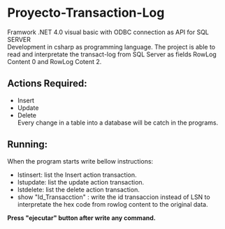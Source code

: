 # Proyecto-Transaction-Log 
Framwork .NET 4.0 visual basic with ODBC connection as API for SQL SERVER</br>
Development in csharp as programming language. The project is able to read and interpretate the transact-log from SQL Server as fields RowLog Content 0 and RowLog Cotent 2.</br>

## Actions Required:</br>
- Insert</br>
- Update</br>
- Delete</br>
Every change in a table into a database will be catch in the programs.</br>

## Running:</br>
When the program starts write bellow instructions:</br>
- lstinsert: list the Insert action transaction.</br>
- lstupdate: list the update action transaction.</br>
- lstdelete: list the delete action transaction.</br>
- show "Id_Transacction" : write the id transaccion instead of LSN to interpretate the hex code from rowlog content to the original data.</br>

**Press "ejecutar" button after write any command.**
